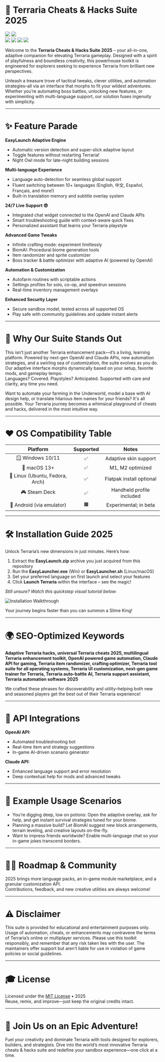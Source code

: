 # 🚀 Terraria Cheats & Hacks Suite 2025

![](https://img.shields.io/badge/license-MIT-blue.svg) 
![](https://img.shields.io/badge/version-3.2.1-success)  
![](https://img.shields.io/badge/build-passing-brightgreen)
![](https://img.shields.io/badge/support-24%2F7-orange)
![](https://img.shields.io/badge/language-C%2B%2B%2C%20Python-yellow)
![](https://img.shields.io/badge/API-OpenAI%20%7C%20Claude-informational)


Welcome to the **Terraria Cheats & Hacks Suite 2025** – your all-in-one, adaptive companion for elevating Terraria gameplay. Designed with a spirit of playfulness and boundless creativity, this powerhouse toolkit is engineered for explorers seeking to experience Terraria from brilliant new perspectives.

Unleash a treasure trove of tactical tweaks, clever utilities, and automation strategies–all via an interface that morphs to fit your wildest adventures. Whether you’re automating boss battles, unlocking new features, or experimenting with multi-language support, our solution fuses ingenuity with simplicity.

---

# ✨ Feature Parade

**EasyLaunch Adaptive Engine**  
- Automatic version detection and super-slick adaptive layout  
- Toggle features without restarting Terraria!  
- Night Owl mode for late-night building sessions

**Multi-language Experience**  
- Language auto-detection for seamless global support  
- Fluent switching between 10+ languages (English, 中文, Español, Français, and more!)
- Built-in translation memory and subtitle overlay system

**24/7 Live Support 😎**  
- Integrated chat widget connected to the OpenAI and Claude APIs  
- Smart troubleshooting guide with context-aware quick fixes  
- Personalized assistant that learns your Terraria playstyle

**Advanced Game Tweaks**  
- Infinite crafting mode: experiment limitlessly  
- BiomAI: Procedural biome generation tools  
- Item randomizer and sprite customizer  
- Boss tracker & battle optimizer with adaptive AI (powered by OpenAI)

**Automation & Customization**  
- Autofarm routines with scriptable actions
- Settings profiles for solo, co-op, and speedrun sessions
- Real-time inventory management overlays

**Enhanced Security Layer**  
- Secure sandbox model, tested across all supported OS  
- Play safe with community guidelines and update instant alerts

---

# 🎨 Why Our Suite Stands Out

This isn’t just another Terraria enhancement pack—it’s a living, learning platform. Powered by next-gen OpenAI and Claude APIs, new automation strategies, and a swirling sea of customization, the suite evolves as you do.  
Our adaptive interface morphs dynamically based on your setup, favorite mods, and gameplay tempo.  
Languages? Covered. Playstyles? Anticipated. Supported with care and clarity, any time you need.

Want to automate your farming in the Underworld, model a base with AI design help, or translate hilarious item names for your friends? It's all possible. Your Terraria journey becomes a whimsical playground of cheats and hacks, delivered in the most intuitive way.

---

# ❤️ OS Compatibility Table

| Platform        | Supported | Notes                        |
|:---------------:|:---------:|:----------------------------:|
| 🪟 Windows 10/11|   ✅      | Adaptive skin support        |
| 🍏 macOS 13+    |   ✅      | M1, M2 optimized             |
| 🐧 Linux (Ubuntu, Fedora, Arch) | ✅ | Flatpak install optional  |
| 🎮 Steam Deck   |   ✅      | Handheld profile included     |
| 📱 Android (via emulator) | 🟧 | Experimental; in beta       |

---

# 🛠️ Installation Guide 2025

Unlock Terraria’s new dimensions in just minutes. Here’s how:

1. Extract the **EasyLaunch.zip** archive you just acquired from this repository  
2. Run the **EasyLauncher.exe** (Win) or **EasyLauncher.sh** (Linux/macOS)
3. Set your preferred language on first launch and select your features  
4. Click **Launch Terraria** within the interface – see the magic!

*Still unsure? Watch this quickstep visual tutorial below:*

![Installation Walkthrough](https://i.imgur.com/Js67NIU.gif)

Your journey begins faster than you can summon a Slime King!

---

# 🌍 SEO-Optimized Keywords  

**Adaptive Terraria hacks, universal Terraria cheats 2025, multilingual Terraria enhancement toolkit, OpenAI powered game automation, Claude API for gaming, Terraria item randomizer, crafting optimizer, Terraria tool suite for all operating systems, Terraria UI customization, next-gen game trainer for Terraria, Terraria auto-battle AI, Terraria support assistant, Terraria automation software 2025**

We crafted these phrases for discoverability and utility–helping both new and seasoned players get the best out of their Terraria experience!

---

# 🔗 API Integrations

**OpenAI API:**  
- Automated troubleshooting bot  
- Real-time item and strategy suggestions  
- In-game AI-driven scenario generator

**Claude API:**  
- Enhanced language support and error resolution  
- Deep contextual help for mods and advanced tweaks

---

# 🧩 Example Usage Scenarios

- You’re digging deep, low on potions: Open the adaptive overlay, ask for help, and get instant survival strategies tuned for your biome.
- Planning a massive build? Let BiomAI suggest new block arrangements, terrain leveling, and creative layouts on-the-fly.
- Want to impress friends worldwide? Enable multi-language chat so your in-game jokes transcend borders.

---

# 🧑‍💻 Roadmap & Community

2025 brings more language packs, an in-game module marketplace, and a granular customization API.  
Contributions, feedback, and new creative utilities are always welcome!

---

# ⚠️ Disclaimer

This suite is provided for educational and entertainment purposes only. Usage of automation, cheats, or enhancements may contravene the terms of Terraria’s online or multiplayer services. Please use this toolkit responsibly, and remember that any risk taken lies with the user. The maintainers offer support but aren’t liable for use in violation of game policies or social guidelines.

---

# 🎓 License

Licensed under the [MIT License](https://opensource.org/licenses/MIT) • 2025  
Reuse, remix, and improve—just keep the original credits intact.

---

# 🌟 Join Us on an Epic Adventure!

Fuel your creativity and dominate Terraria with tools designed for explorers, builders, and strategists. Dive into the world’s most innovative Terraria cheats & hacks suite and redefine your sandbox experience—one click at a time.